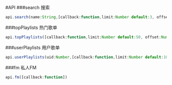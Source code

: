 #API
###search 搜索
``` javascript
api.search(name:String,[callback:function,limit:Number default:3, offset:Number default:0])
```
###topPlaylists 热门歌单
``` javascript
api.topPlaylists([callback:function,limit:Number default:50, offset:Number default:0])
```
###userPlaylists 用户歌单
``` javascript
api.userPlaylists(uid:Number,[callback:function,limit:Number default:10, offset:Number default:0])
```
###fm 私人FM
``` javascript
api.fm([callback:function])
```